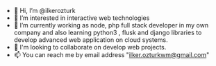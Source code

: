 - 👋 Hi, I’m @ilkerozturk
- 👀 I’m interested in interactive web technologies
- 🌱 I’m currently working as node, php full stack developer in my own company and  also learning python3 , flusk and django libraries to develop advanced web application on cloud systems.
- 💞️ I'm looking to collaborate on develop web projects.
- 📫 You can reach me by email address "ilker.ozturkwm@gmail.com"

<!---
ilkerozturk/ilkerozturk is a ✨ special ✨ repository because its `README.md` (this file) appears on your GitHub profile.
You can click the Preview link to take a look at your changes.
--->
